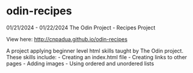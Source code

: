 # odin-recipes
01/21/2024 - 01/22/2024
The Odin Project - Recipes Project

View here: http://cnpadua.github.io/odin-recipes

A project applying beginner level html skills taught by The Odin project.
These skills include:
    - Creating an index.html file
    - Creating links to other pages
    - Adding images
    - Using ordered and unordered lists
